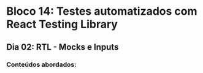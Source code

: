 # Bloco 14: Testes automatizados com React Testing Library
## Dia 02: RTL - Mocks e Inputs
### Conteúdos abordados:
